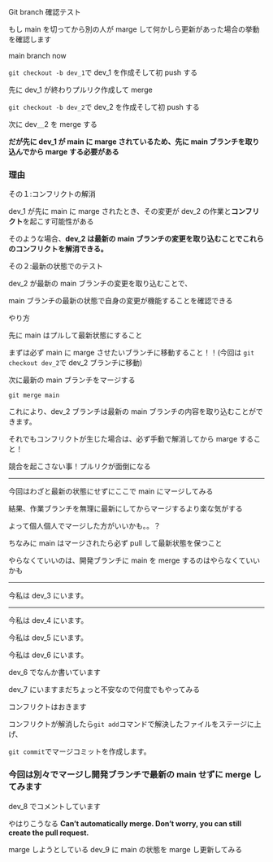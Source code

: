 Git branch 確認テスト

もし main を切ってから別の人が marge して何かしら更新があった場合の挙動を確認します

main branch now

`git checkout -b dev_1`で dev_1 を作成そして初 push する

先に dev_1 が終わりプルリク作成して merge

`git checkout -b dev_2`で dev_2 を作成そして初 push する

次に dev＿2 を merge する

**だが先に dev_1 が main に marge されているため、先に main ブランチを取り込んでから marge する必要がある**

### 理由

その１:コンフリクトの解消

dev_1 が先に main に marge されたとき、その変更が dev_2 の作業と**コンフリクト**を起こす可能性がある

そのような場合、**dev_2 は最新の main ブランチの変更を取り込むことでこれらのコンフリクトを解消できる。**

その２:最新の状態でのテスト

dev_2 が最新の main ブランチの変更を取り込むことで、

main ブランチの最新の状態で自身の変更が機能することを確認できる

やり方

先に main はプルして最新状態にすること

まずは必ず main に marge させたいブランチに移動すること！！(今回は `git checkout dev_2`で dev_2 ブランチに移動)

次に最新の main ブランチをマージする

`git merge main`

これにより、dev_2 ブランチは最新の main ブランチの内容を取り込むことができます。

それでもコンフリクトが生じた場合は、必ず手動で解消してから marge すること！

競合を起こさない事！プルリクが面倒になる

---

今回はわざと最新の状態にせずにここで main にマージしてみる

結果、作業ブランチを無理に最新にしてからマージするより楽な気がする

よって個人個人でマージした方がいいかも。。？

ちなみに main はマージされたら必ず pull して最新状態を保つこと

やらなくていいのは、開発ブランチに main を merge するのはやらなくていいかも

---

今私は dev_3 にいます。

---

今私は dev_4 にいます。

今私は dev_5 にいます。

今私は dev_6 にいます。

dev_6 でなんか書いています

dev_7 にいますまだちょっと不安なので何度でもやってみる

コンフリクトはおきます

コンフリクトが解消したら`git add`コマンドで解決したファイルをステージに上げ、

`git commit`でマージコミットを作成します。

### 今回は別々でマージし開発ブランチで最新の main せずに merge してみます

dev_8 でコメントしています

やはりこうなる
**Can’t automatically merge. Don’t worry, you can still create the pull request.**

marge しようとしている dev_9 に main の状態を marge し更新してみる
